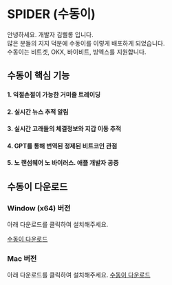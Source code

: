 # SPIDER (수동이)
안녕하세요. 개발자 김삘롱 입니다.  
많은 분들의 지지 덕분에 수동이를 이렇게 배포하게 되었습니다.  
수동이는 비트겟, OKX, 바이비트, 빙엑스를 지원합니다.  
  
## 수동이 핵심 기능
#### 1. 익절손절이 가능한 거미줄 트레이딩
#### 2. 실시간 뉴스 추적 알림
#### 3. 실시간 고래들의 체결정보와 지갑 이동 추적
#### 4. GPT를 통해 번역된 정제된 비트코인 관점
#### 5. 노 랜섬웨어 노 바이러스. 애플 개발자 공증
  
## 수동이 다운로드
### Window (x64) 버전  
아래 다운로드를 클릭하여 설치해주세요.  
  
[수동이 다운로드](https://github.com/KimFeelong/spiderUpdate/releases/download/1.0.2/Spider.Setup.1.0.2.exe)

### Mac 버전
아래 다운로드를 클릭하여 설치해주세요.
[수동이 다운로드](https://github.com/KimFeelong/spiderUpdate/releases/download/1.0.2/Spider-1.0.2-arm64.dmg)


